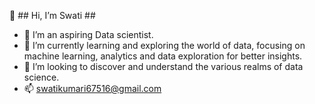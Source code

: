 👋 ## Hi, I’m Swati ##


- 👀 I’m an aspiring Data scientist.
- 🌱 I’m currently learning and exploring the world of data, focusing on machine learning, analytics and data exploration for better insights.
- 💞️ I’m looking to discover and understand the various realms of data science.
- 📫 swatikumari67516@gmail.com


